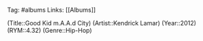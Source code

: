 Tag: #albums
Links: [[Albums]]

(Title::Good Kid m.A.A.d City)
(Artist::Kendrick Lamar)
(Year::2012)
(RYM::4.32)
(Genre::Hip-Hop)


